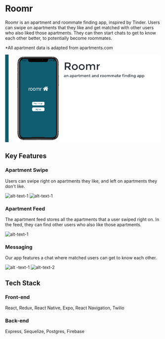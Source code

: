 # Roomr

Roomr is an apartment and roommate finding app, inspired by Tinder. Users can swipe on apartments that they like and get matched with other users who also liked those apartments. They can then start chats to get to know each other better, to potentially become roommates.

\*All apartment data is adapted from apartments.com

![](assets/title-slide.png)

## Key Features

### Apartment Swipe

Users can swipe right on apartments they like, and left on apartments they don't like.

![alt-text-1](https://media.giphy.com/media/hSEbUEAum1bBVWMi86/giphy.gif) ![alt-text-1](https://media.giphy.com/media/KFPYtq69GdDFjHeaW0/giphy.gif)

### Apartment Feed

The apartment feed stores all the apartments that a user swiped right on. In the feed, they can find other users who also like those apartments.

![alt-text-1](https://media.giphy.com/media/W4uC1wIr88bLzfSl1T/giphy.gif)

### Messaging

Our app features a chat where matched users can get to know each other.

![alt -text-1](https://media.giphy.com/media/QvRv5zZTBYuHlZsp9j/giphy.gif) ![alt-text-2](https://media.giphy.com/media/cJ5Rwfj1vyByx3M6qX/giphy.gif)

## Tech Stack

### Front-end

React, Redux, React Native, Expo, React Navigation, Twilio

### Back-end

Express, Sequelize, Postgres, Firebase
